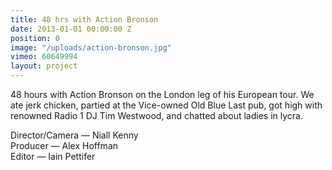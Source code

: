 ```yaml
---
title: 48 hrs with Action Bronson
date: 2013-01-01 00:00:00 Z
position: 0
image: "/uploads/action-bronson.jpg"
vimeo: 60649994
layout: project
---
```


48 hours with Action Bronson on the London leg of his European tour. We ate jerk chicken, partied at the Vice-owned Old Blue Last pub, got high with renowned Radio 1 DJ Tim Westwood, and chatted about ladies in lycra.

Director/Camera — Niall Kenny  
Producer — Alex Hoffman  
Editor — Iain Pettifer  